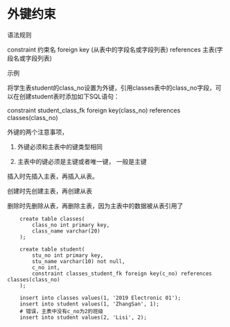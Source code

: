 # 外键约束

语法规则

constraint 约束名 foreign key (从表中的字段名或字段列表) references 主表(字段名或字段列表)

示例

将学生表student的class_no设置为外键，引用classes表中的class_no字段，可以在创建student表时添加如下SQL语句：

constraint student_class_fk foreign key(class_no) references classes(class_no)


外键的两个注意事项，

1. 外键必须和主表中的键类型相同

2. 主表中的键必须是主键或者唯一键， 一般是主键


插入时先插入主表，再插入从表。

创建时先创建主表，再创建从表

删除时先删除从表，再删除主表，因为主表中的数据被从表引用了


```shell
    create table classes(
        class_no int primary key,
        class_name varchar(20)
    );

    create table student(
        stu_no int primary key,
        stu_name varchar(10) not null,
        c_no int,
        constraint classes_student_fk foreign key(c_no) references classes(class_no)
    );

    insert into classes values(1, '2019 Electronic 01');
    insert into student values(1, 'ZhangSan', 1);
    # 错误，主表中没有c_no为2的班级
    insert into student values(2, 'Lisi', 2);
```